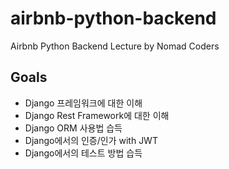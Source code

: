 # airbnb-python-backend

Airbnb Python Backend Lecture by Nomad Coders

## Goals

- Django 프레임워크에 대한 이해
- Django Rest Framework에 대한 이해
- Django ORM 사용법 습득
- Django에서의 인증/인가 with JWT
- Django에서의 테스트 방법 습득

